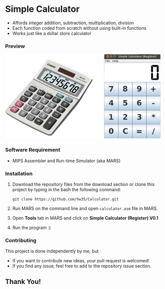 # Simple Calculator
* Affords integer addition, subtraction, multiplication, division
* Each function coded from scratch without using built-in functions
* Works just like a dollar store calculator

### Preview
![Calculator - screenshot](mars4_5/images/Preview.png)

### Software Requirement
* MIPS Assembler and Run-time Simulator (aka MARS)

### Installation

1. Download the repository files from the download section or clone this project by typing in the bash the following command:

       git clone https://github.com/hw35/Calculator.git
3. Run MARS on the command line and open `calculator.asm` file in MARS.
4. Open **Tools** tab in MARS and click on **Simple Calculator (Register) V0.1**
5. Run the program :)

### Contributing
This project is done independently by me, but
- If you want to contribute new ideas, your pull request is welcomed!
- If you find any issue, feel free to add to the repository issue section.

## Thank You!
